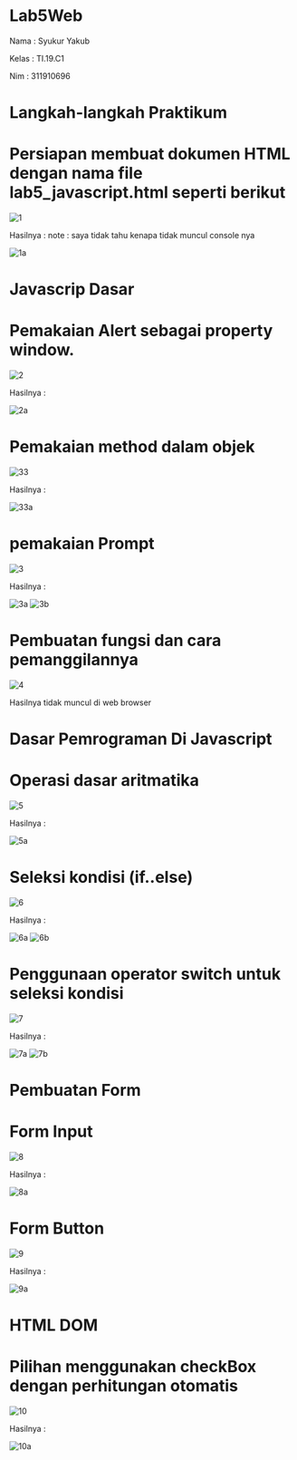 # Lab5Web
Nama  : Syukur Yakub

Kelas : TI.19.C1

Nim   : 311910696

# Langkah-langkah Praktikum
# Persiapan membuat dokumen HTML dengan nama file lab5_javascript.html seperti berikut

![1](https://user-images.githubusercontent.com/56242226/116360873-906baa80-a82a-11eb-92c8-9b276b841405.PNG)

Hasilnya : 
note : saya tidak tahu kenapa tidak muncul console nya 

![1a](https://user-images.githubusercontent.com/56242226/116361037-babd6800-a82a-11eb-8b84-170d5dc913d9.PNG)

# Javascrip Dasar
# Pemakaian Alert sebagai property window.

![2](https://user-images.githubusercontent.com/56242226/116361157-db85bd80-a82a-11eb-8951-93d081029f9f.PNG)

Hasilnya : 

![2a](https://user-images.githubusercontent.com/56242226/116361213-f0625100-a82a-11eb-95d2-933b9e844bae.PNG)

# Pemakaian method dalam objek

![33](https://user-images.githubusercontent.com/56242226/116361305-07a13e80-a82b-11eb-80e3-3ab2d770795a.PNG)

Hasilnya : 

![33a](https://user-images.githubusercontent.com/56242226/116361374-1daeff00-a82b-11eb-8a4a-558bde7a9a41.PNG)

# pemakaian Prompt

![3](https://user-images.githubusercontent.com/56242226/116361456-31f2fc00-a82b-11eb-9352-2ed2818bb7cb.PNG)

Hasilnya :

![3a](https://user-images.githubusercontent.com/56242226/116361489-3cad9100-a82b-11eb-9051-22a23b656480.PNG)
![3b](https://user-images.githubusercontent.com/56242226/116361576-5222bb00-a82b-11eb-812a-27e9350d7943.PNG)

# Pembuatan fungsi dan cara pemanggilannya

![4](https://user-images.githubusercontent.com/56242226/116361640-62d33100-a82b-11eb-8e52-4ec4d6fc4537.PNG)

Hasilnya tidak muncul di web browser

# Dasar Pemrograman Di Javascript
# Operasi dasar aritmatika

![5](https://user-images.githubusercontent.com/56242226/116361711-75e60100-a82b-11eb-98f9-cbb1c9b2f1e5.PNG)

Hasilnya :

![5a](https://user-images.githubusercontent.com/56242226/116361835-9dd56480-a82b-11eb-8ddd-d734190ccee5.PNG)

# Seleksi kondisi (if..else)

![6](https://user-images.githubusercontent.com/56242226/116361920-b776ac00-a82b-11eb-8883-7fd2ff976d65.PNG)

Hasilnya :

![6a](https://user-images.githubusercontent.com/56242226/116361995-c6f5f500-a82b-11eb-9a22-5a603c121615.PNG)
![6b](https://user-images.githubusercontent.com/56242226/116362024-d07f5d00-a82b-11eb-884e-46388026b2d5.PNG)

# Penggunaan operator switch untuk seleksi kondisi

![7](https://user-images.githubusercontent.com/56242226/116362121-eb51d180-a82b-11eb-8e57-ea9771606f25.PNG)

Hasilnya :

![7a](https://user-images.githubusercontent.com/56242226/116362192-ff95ce80-a82b-11eb-8fee-02f809946b28.PNG)
![7b](https://user-images.githubusercontent.com/56242226/116362234-0c1a2700-a82c-11eb-9629-af9f6b0ba333.PNG)

# Pembuatan Form
# Form Input

![8](https://user-images.githubusercontent.com/56242226/116362329-2227e780-a82c-11eb-8c37-e801c73f7f2f.PNG)

Hasilnya :

![8a](https://user-images.githubusercontent.com/56242226/116362463-4388d380-a82c-11eb-880a-43d123c1fefd.PNG)

# Form Button

![9](https://user-images.githubusercontent.com/56242226/116362523-54394980-a82c-11eb-8443-27aca5f4bb0e.PNG)

Hasilnya :

![9a](https://user-images.githubusercontent.com/56242226/116362567-63b89280-a82c-11eb-9f3e-6fac40adcfdf.PNG)

# HTML DOM
# Pilihan menggunakan checkBox dengan perhitungan otomatis

![10](https://user-images.githubusercontent.com/56242226/116362655-7d59da00-a82c-11eb-82d7-90c0e5e63b04.PNG)

Hasilnya : 

![10a](https://user-images.githubusercontent.com/56242226/116362712-8d71b980-a82c-11eb-84ef-5019ed36abf9.PNG)























